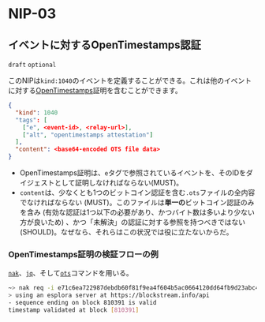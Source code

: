 NIP-03
======

イベントに対するOpenTimestamps認証
--------------------------------------

`draft` `optional`

このNIPは`kind:1040`のイベントを定義することができる。これは他のイベントに対する[OpenTimestamps](https://opentimestamps.org/)証明を含むことができます。

```json
{
  "kind": 1040
  "tags": [
    ["e", <event-id>, <relay-url>],
    ["alt", "opentimestamps attestation"]
  ],
  "content": <base64-encoded OTS file data>
}
```

- OpenTimestamps証明は、`e`タグで参照されているイベントを、そのIDをダイジェストとして証明しなければならない(MUST)。
- `content`は、少なくとも1つのビットコイン認証を含む`.ots`ファイルの全内容でなければならない (MUST)。このファイルは**単一の**ビットコイン認証のみを含み (有効な認証は1つ以下の必要があり、かつバイト数は多いより少ない方が良いため) 、かつ「未解決」の認証に対する参照を持つべきではない(SHOULD)。なぜなら、それらはこの状況では役に立たないからだ。

### OpenTimestamps証明の検証フローの例

[`nak`](https://github.com/fiatjaf/nak)、[`jq`](https://jqlang.github.io/jq/)、そして[`ots`](https://github.com/fiatjaf/ots)コマンドを用いる。

```bash
~> nak req -i e71c6ea722987debdb60f81f9ea4f604b5ac0664120dd64fb9d23abc4ec7c323 wss://nostr-pub.wellorder.net | jq -r .content | ots verify
> using an esplora server at https://blockstream.info/api
- sequence ending on block 810391 is valid
timestamp validated at block [810391]
```

